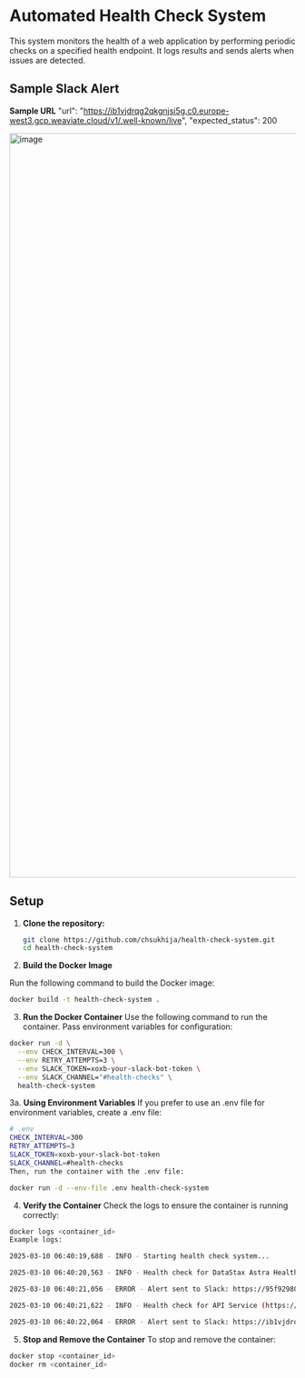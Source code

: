 # Automated Health Check System

This system monitors the health of a web application by performing periodic checks on a specified health endpoint. It logs results and sends alerts when issues are detected.


## Sample Slack Alert 

**Sample URL** "url": "https://ib1vjdrqg2qkgnjsi5g.c0.europe-west3.gcp.weaviate.cloud/v1/.well-known/live", "expected_status": 200

<img width="1311" alt="image" src="https://github.com/user-attachments/assets/e66ceeda-b8a5-46dc-8c36-a5d5cc972bae" />



## Setup

1. **Clone the repository:**
   ```bash
   git clone https://github.com/chsukhija/health-check-system.git
   cd health-check-system
   ```
   
2. **Build the Docker Image**

Run the following command to build the Docker image:

```bash
docker build -t health-check-system .
```

3. **Run the Docker Container**
Use the following command to run the container. Pass environment variables for configuration:

```bash
docker run -d \
  --env CHECK_INTERVAL=300 \
  --env RETRY_ATTEMPTS=3 \
  --env SLACK_TOKEN=xoxb-your-slack-bot-token \
  --env SLACK_CHANNEL="#health-checks" \
  health-check-system
```

3a. **Using Environment Variables**
If you prefer to use an .env file for environment variables, create a .env file:

```bash
# .env
CHECK_INTERVAL=300
RETRY_ATTEMPTS=3
SLACK_TOKEN=xoxb-your-slack-bot-token
SLACK_CHANNEL=#health-checks
Then, run the container with the .env file:
```

```bash
docker run -d --env-file .env health-check-system
```

4. **Verify the Container**
Check the logs to ensure the container is running correctly:

```bash
docker logs <container_id>
Example logs:

2025-03-10 06:40:19,688 - INFO - Starting health check system...

2025-03-10 06:40:20,563 - INFO - Health check for DataStax Astra Health (https://95f92980-d23d-45c6-9185-3e036d3058f0-europe-west4.apps.astra.datastax.com/api/rest/health) - Status: 200, Response Time: 0.87s

2025-03-10 06:40:21,056 - ERROR - Alert sent to Slack: https://95f92980-d23d-45c6-9185-3e036d3058f0-europe-west4.apps.astra.datastax.com/api/rest/health: Passed: UP

2025-03-10 06:40:21,622 - INFO - Health check for API Service (https://ib1vjdrqg2qkgnjsi5g.c0.europe-west3.gcp.weaviate.cloud/v1/.well-known/live) - Status: 200, Response Time: 0.56s

2025-03-10 06:40:22,064 - ERROR - Alert sent to Slack: https://ib1vjdrqg2qkgnjsi5g.c0.europe-west3.gcp.weaviate.cloud/v1/.well-known/live: Passed: 
```

5. **Stop and Remove the Container**
To stop and remove the container:

```bash
docker stop <container_id>
docker rm <container_id>
```




